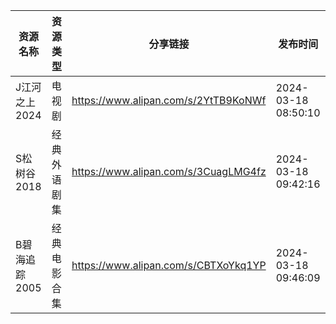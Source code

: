 | 资源名称      | 资源类型   | 分享链接                                 | 发布时间                |
| --------- | ------ | ------------------------------------ | ------------------- |
| J江河之上2024 | 电视剧    | https://www.alipan.com/s/2YtTB9KoNWf | 2024-03-18 08:50:10 |
| S松树谷2018  | 经典外语剧集 | https://www.alipan.com/s/3CuagLMG4fz | 2024-03-18 09:42:16 |
| B碧海追踪2005 | 经典电影合集 | https://www.alipan.com/s/CBTXoYkq1YP | 2024-03-18 09:46:09 |
